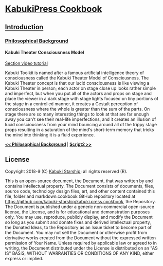 # [KabukiPress Cookbook](../../readme.md)

## [Introduction](../readme.md)

### [Philosophical Background](./readme.md)

#### Kabuki Theater Consciousness Model

[Section video tutorial](https://www.youtube.com/channel/UCS2vQG4gUE3vXWV_K9XScQw)

Kabuki Toolkit is named after a famous artificial intelligence theory of consciousness called the Kabuki Theater Model of Consciousness. The Kabuki Theater concept is that our lucid consciousness is like viewing a Kabuki Theater in person; each actor on stage close up looks rather simple and imperfect, but when you put all of the actors and props on stage and place the viewer in a dark stage with stage lights focused on tiny portions of the stage in a controlled manner, it creates a Gestalt perception of consciousness where the whole is greater than the sum of the parts. On stage there are so many interesting things to look at that are far enough away you can't see their real-life imperfections, and it creates an illusion of lucid consciousness from your mind bouncing around all of the trippy stage props resulting in a saturation of the mind's short-term memory that tricks the mind into thinking it is a fluid experience.

**[<< Philosophical Background](./readme.md) | [Script2 >>](../../script2.md)**

## License

Copyright 2018-9 (C) [Kabuki Starship](https://kabukistarship.com); all rights reserved (R).

This is an open-source document, the Document, that was written by and contains intellectual property. The Document consists of documents, files, source code, technology design files, art, and other content contained this file, folder and markdown.cookbook GitHub repository located at <https://github.com/kabuki-starship/kabuki.press.cookbook>, the Repository. The Document is published under a generic non-commercial open-source license, the License, and is for educational and demonstration purposes only. You may use, reproduce, publicly display, and modify the Document so long as you submit and donate fixes and derived intellectual property, the Donated Ideas, to the Repository as an Issue ticket to become part of the Document. You may not sell the Document or otherwise profit from derivative works created from the Document without the expressed written permission of Your Name. Unless required by applicable law or agreed to in writing, the Document distributed under the License is distributed on an "AS IS" BASIS, WITHOUT WARRANTIES OR CONDITIONS OF ANY KIND, either express or implied.
